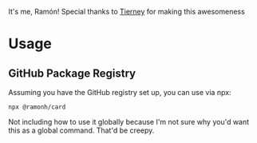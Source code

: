 It's me, Ramón! Special thanks to [Tierney](https://github.com/bnb/bitandbang) for making this awesomeness

# Usage

## GitHub Package Registry
Assuming you have the GitHub registry set up, you can use via npx:
```
npx @ramonh/card
```

Not including how to use it globally because I'm not sure why you'd want this as a global command. That'd be creepy.
